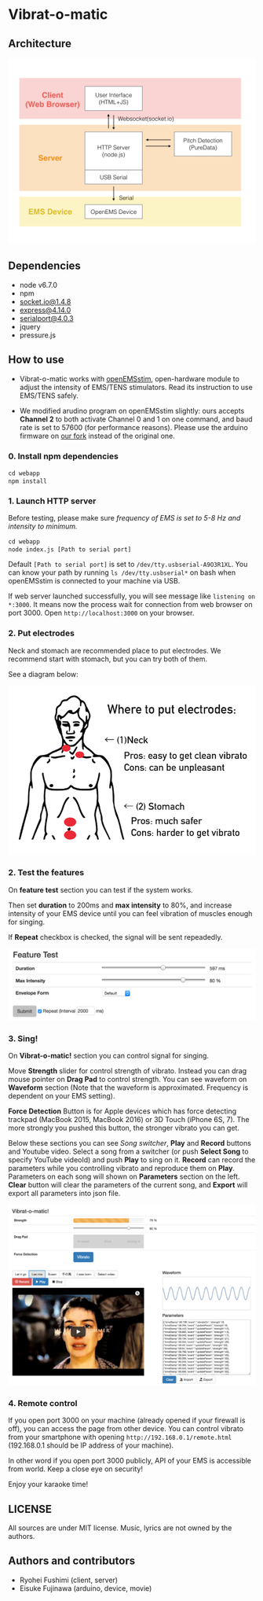 # Vibrat-o-matic

## Architecture

![](images/architecture.png)

## Dependencies

- node v6.7.0
- npm
 - socket.io@1.4.8
 - express@4.14.0
 - serialport@4.0.3
- jquery
- pressure.js

## How to use

- Vibrat-o-matic works with [openEMSstim](https://github.com/PedroLopes/openEMSstim), open-hardware module to adjust the intensity of EMS/TENS stimulators. Read its instruction to use EMS/TENS safely.

- We modified arudino program on openEMSstim slightly: ours accepts **Channel 2** to both activate Channel 0 and 1 on one command, and baud rate is set to 57600 (for performance reasons). Please use the arduino firmware on [our fork](https://github.com/sidestepism/openEMSstim) instead of the original one.


### 0. Install npm dependencies

    cd webapp
    npm install

### 1. Launch HTTP server

Before testing, please make sure *frequency of EMS is set to 5-8 Hz and intensity to minimum.*

    cd webapp
    node index.js [Path to serial port]

Default `[Path to serial port]` is set to `/dev/tty.usbserial-A9O3R1XL`. You can know your path by running `ls /dev/tty.usbserial*` on bash when openEMSstim is connected to your machine via USB.

If web server launched successfully, you will see message like `listening on *:3000`. It means now the process wait for connection from web browser on port 3000. Open `http://localhost:3000` on your browser.

### 2. Put electrodes

Neck and stomach are recommended place to put electrodes. We recommend start with stomach, but you can try both of them. 

See a diagram below: 

![Where to put electrode](images/electrode.png)

### 2. Test the features

On **feature test** section you can test if the system works. 

Then set **duration** to 200ms and **max intensity** to 80%, and increase intensity of your EMS device until you can feel vibration of muscles enough for singing.

If **Repeat** checkbox is checked, the signal will be sent repeadedly.

![Where to put electrode](images/feature.png)

### 3. Sing!

On **Vibrat-o-matic!** section you can control signal for singing.

Move **Strength** slider for control strength of vibrato. Instead you can drag mouse pointer on **Drag Pad** to control strength. You can see waveform on **Waveform** section (Note that the waveform is approximated. Frequency is dependent on your EMS setting).

**Force Detection** Button is for Apple devices which has force detecting trackpad (MacBook 2015, MacBook 2016) or 3D Touch (iPhone 6S, 7). The more strongly you pushed this button, the stronger vibrato you can get.

Below these sections you can see *Song switcher*, **Play** and **Record** buttons and Youtube video. Select a song from a switcher (or push **Select Song** to specify YouTube videoId) and push **Play** to sing on it. **Record** can record the parameters while you controlling vibrato and reproduce them on **Play**. Parameters on each song will shown on **Parameters** section on the left. **Clear** button will clear the parameters of the current song, and **Export** will export all parameters into json file.

![Where to put electrode](images/vibrato.png)


### 4. Remote control

If you open port 3000 on your machine (already opened if your firewall is off), you can access the page from other device. You can control vibrato from your smartphone with opening `http://192.168.0.1/remote.html` (192.168.0.1 should be IP address of your machine).

In other word if you open port 3000 publicly, API of your EMS is accessible from world. Keep a close eye on security!

Enjoy your karaoke time!

## LICENSE

All sources are under MIT license. Music, lyrics are not owned by the authors.

## Authors and contributors

- Ryohei Fushimi (client, server)
- Eisuke Fujinawa (arduino, device, movie)
